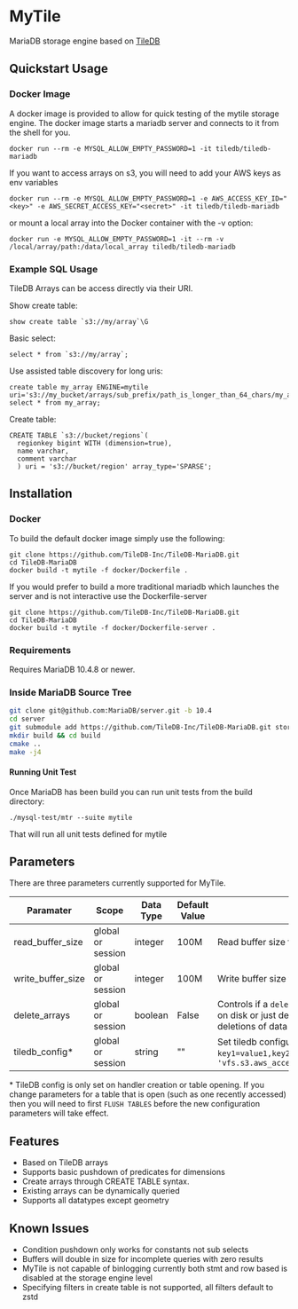 # MyTile

MariaDB storage engine based on [TileDB](https://tiledb.io/)

## Quickstart Usage

### Docker Image

A docker image is provided to allow for quick testing of the mytile storage engine.  The docker image starts a mariadb
server and connects to it from the shell for you.

```
docker run --rm -e MYSQL_ALLOW_EMPTY_PASSWORD=1 -it tiledb/tiledb-mariadb
```

If you want to access arrays on s3, you will need to add your AWS keys as env variables
```
docker run --rm -e MYSQL_ALLOW_EMPTY_PASSWORD=1 -e AWS_ACCESS_KEY_ID="<key>" -e AWS_SECRET_ACCESS_KEY="<secret>" -it tiledb/tiledb-mariadb
```
or mount a local array into the Docker container with the -v option:

```
docker run -e MYSQL_ALLOW_EMPTY_PASSWORD=1 -it --rm -v /local/array/path:/data/local_array tiledb/tiledb-mariadb
```

### Example SQL Usage

TileDB Arrays can be access directly via their URI.

Show create table:

```
show create table `s3://my/array`\G
```

Basic select:

```
select * from `s3://my/array`;
```

Use assisted table discovery for long uris:

```
create table my_array ENGINE=mytile uri='s3://my_bucket/arrays/sub_prefix/path_is_longer_than_64_chars/my_array_1';
select * from my_array;
```

Create table:

```
CREATE TABLE `s3://bucket/regions`(
  regionkey bigint WITH (dimension=true),
  name varchar,
  comment varchar
  ) uri = 's3://bucket/region' array_type='SPARSE';
```

## Installation

### Docker

To build the default docker image simply use the following:

```
git clone https://github.com/TileDB-Inc/TileDB-MariaDB.git
cd TileDB-MariaDB
docker build -t mytile -f docker/Dockerfile .
```

If you would prefer to build a more traditional mariadb which launches the
server and is not interactive use the Dockerfile-server

```
git clone https://github.com/TileDB-Inc/TileDB-MariaDB.git
cd TileDB-MariaDB
docker build -t mytile -f docker/Dockerfile-server .
```

### Requirements

Requires MariaDB 10.4.8 or newer.

### Inside MariaDB Source Tree

```bash
git clone git@github.com:MariaDB/server.git -b 10.4
cd server
git submodule add https://github.com/TileDB-Inc/TileDB-MariaDB.git storage/mytile
mkdir build && cd build
cmake ..
make -j4
```

#### Running Unit Test

Once MariaDB has been build you can run unit tests from the build directory:

```
./mysql-test/mtr --suite mytile
```

That will run all unit tests defined for mytile

## Parameters

There are three parameters currently supported for MyTile.

| Paramater | Scope | Data Type | Default Value | Description |
| --------- | ----- | --------- | ------------- | ----------- |
| read_buffer_size | global or session | integer | 100M | Read buffer size for tiledb query attribute/coordinates |
| write_buffer_size | global or session | integer | 100M | Write buffer size for tiledb query attribute/coordinates |
| delete_arrays | global or session | boolean | False | Controls if a `delete table` statement causes the array to be deleted on disk or just deregistered from mariadb. True value causes actual deletions of data |
| tiledb_config* | global or session | string | "" | Set tiledb configuration parameters, this is in csv form of `key1=value1,key2=value2`. Example: `set mytile_tiledb_config = 'vfs.s3.aws_access_key_id=abc,vfs.s3.aws_secret_access_key=123';` |


\* TileDB config is only set on handler creation or table opening. If you change parameters for a table that is open
(such as one recently accessed) then you will need to first `FLUSH TABLES` before the new configuration parameters
will take effect.

## Features

- Based on TileDB arrays
- Supports basic pushdown of predicates for dimensions
- Create arrays through CREATE TABLE syntax.
- Existing arrays can be dynamically queried
- Supports all datatypes except geometry

## Known Issues

- Condition pushdown only works for constants not sub selects
- Buffers will double in size for incomplete queries with zero results
- MyTile is not capable of binlogging currently both stmt and row based is disabled at the storage engine level
- Specifying filters in create table is not supported, all filters default to zstd
